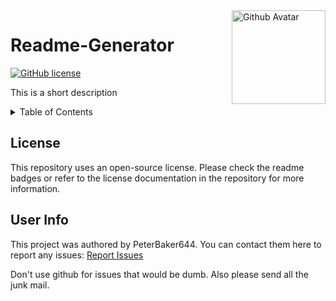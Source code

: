 <img src="https://avatars1.githubusercontent.com/u/61387901?v=4" alt="Github Avatar" width="150" align="right" />

# Readme-Generator

[![GitHub license](https://img.shields.io/github/license/PeterBaker644/Readme-Generator)](https://github.com/PeterBaker644/Readme-Generator/blob/master/LICENSE) 

This is a short description

<details>
<summary>Table of Contents</summary>

## Table of Contents
* Title
* Description
* [License](#license)
* [User Info](#user-info)

</details>

## License
This repository uses an open-source license. Please check the readme badges or refer to the license documentation in the repository for more information.

## User Info
This project was authored by PeterBaker644.
You can contact them here to report any issues: <a href="mailto:baker644@umn.edu">Report Issues</a>

Don't use github for issues that would be dumb. Also please send all the junk mail.